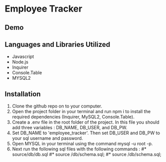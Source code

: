 # Employee Tracker

## Demo

## Languages and Libraries Utilized

* Javascript
* Node.js
* Inquirer
* Console.Table
* MYSQL2

## Installation
1. Clone the github repo on to your computer.
2. Open the project folder in your terminal and run npm i to install the required dependencies (Inquirer, MySQL2, Console.Table).
3. Create a .env file in the root folder of the project. In this file you should add three variables : DB_NAME, DB_USER, and DB_PW.
4. Set DB_NAME to 'employee_tracker'. Then set DB_USER and DB_PW to your sql username and password.
5. Open MYSQL in your terminal using the command mysql -u root -p.
6. Next run the following sql files with the following commands :
#* source/db/db.sql
#* source /db/schema.sql;
#* source /db/schema.sql;


